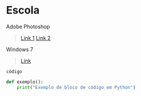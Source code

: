 # Escola

Adobe Photoshop
> [Link 1](https://github.com/MarcosVitor2005/CENTRO_DE_ESTUDO/raw/main/docs/arquivos/PS32Bits.7z)
> [Link 2](https://mega.nz/folder/QLQA2RQC#WQPWRjhfOOh4gLaKwbTEQQ)

Windows 7

> [Link](/paginas/windows.md)

`código`

```python
def exemplo():
    print("Exemplo de bloco de código em Python")

